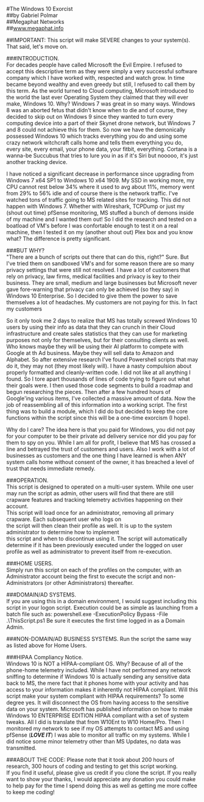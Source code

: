 #The Windows 10 Exorcist                                    
##by Gabriel Polmar                                      
##Megaphat Networks                                      
##www.megaphat.info                                      

##IMPORTANT: This script will make SEVERE changes to your system(s).  That said, let's move on.

###INTRODUCTION.  
For decades people have called Microsoft the Evil Empire.  I refused to accept this descriptive
term as they were simply a very successful software company which I have worked with, respected and watch 
grow.  In time became beyond wealthy and even greedy but still, I refused to call them by this term.  As the
world turned to Cloud computing, Microsoft introduced to the world the last ever Operating System they claimed
that they will ever make, Windows 10.  Why?  Windows 7 was great in so many ways.  Windows 8 was an aborted
fetus that didn't know when to die and of course, they decided to skip out on Windows 9 since they wanted 
to turn every computing device into a part of their Skynet drone network, but Windows 7 and 8 could not 
achieve this for them.  So now we have the demonically possessed Windows 10 which tracks everything you do and 
using some crazy network witchcraft calls home and tells them everything you do, every site, every email, your
phone data, your fitbit, everything.  Cortana is a wanna-be Succubus that tries to lure you in as if it's Siri but 
nooooo, it's just another tracking device.  

I have noticed a significant decrease in performance since upgrading from Windows 7 x64 SP1 to Windows 10 x64 1909.
My SSD in working more, my CPU cannot rest below 34% where it used to avg about 11%, memory went from 29% to 56% idle
and of course there is the network traffic.  I've watched tons of traffic going to MS related sites for tracking.
This did not happen with Windows 7.  Whether with Wireshark, TCPDump or just my (shout out time) pfSense monitoring, 
MS stuffed a bunch of demons inside of my machine and I wanted them out!  So I did the research and tested on a boatload
of VM's before I was confortable enough to test it on a real machine, then I tested it on my (another shout out) Plex box
and you know what?  The difference is pretty significant.  

###BUT WHY?  
"There are a bunch of scripts out there that can do this, right?"  Sure.  But I've tried them on sandboxed VM's
and for some reason there are so many privacy settings that were still not resolved.  I have a lot of customers that rely 
on privacy, law firms, medical facilities and privacy is key to their business.  They are small, medium and large businesses 
but Microsoft never gave fore-warning that privacy can only be achieved (so they say) in Windows 10 Enterprise.  So I decided
to give them the power to save themselves a lot of headaches.  My customers are not paying for this.  In fact my customers

So it only took me 2 days to realize that MS has totally screwed Windows 10 users by using their info as data that they
can crunch in their Cloud infrastructure and create sales statistics that they can use for marketing purposes not only 
for themselves, but for their consulting clients as well.  Who knows maybe they will be using their AI platform to compete
with Google at th Ad business.  Maybe they will sell data to Amazon and Alphabet.  So after extensive research I've found 
Powershell scripts that may do it, they may not (they most likely will).  I have a nasty compulsion about properly
formatted and cleanly-written code.  I did not like at all anything I found.  So I tore apart thousands of lines of code 
trying to figure out what their goals were.  I then used those code segments to build a roadmap and begun researching the 
pieces.  Then after a few hundred hours of Google'ing various items, I've collected a massive amount of data.  Now the job 
of reassembling all of this information into a working script.  The first thing was to build a module, which I did do but decided
to keep the core functions within the script since this will be a one-time exorcism (I hope).   

Why do I care?  The idea here is that you paid for Windows, you did not pay for your computer to be their 
private ad delivery service nor did you pay for them to spy on you.  While I am all for profit, I believe that MS has
crossed a line and betrayed the trust of customers and users.  Also I work with a lot of businesses as customers and 
the one thing I have learned is when ANY system calls home without consent of the owner, it has breached a level of 
trust that needs immediate remedy.  

###OPERATION.  
This script is designed to operated on a multi-user system.  While one user may run the script as admin, 
other users will find that there are still crapware features and tracking telemetry activities happening on their account.       
This script will load once for an administrator, removing all primary crapware.  Each subsequent user who logs on       
the script will then clean their profile as well.  It is up to the system administrator to determine how to implement   
this script and when to discontinue using it. The script will automatically determine if it has been previously executed 
under the logged on user profile as well as administrator to prevent itself from re-execution.

###HOME USERS.  
Simply run this script on each  of the profiles on the computer, with an Administrator account being the 
first to execute the script and non-Administrators (or other Administrators) thereafter.  

###DOMAIN/AD SYSTEMS.  
If you are using this in a domain environment, I would suggest including this script in your logon script.
Execution could be as simple as launching from a batch file such as: powershell.exe -ExecutionPolicy Bypass -File .\ThisScript.ps1
Be sure it executes the first time logged in as a Domain Admin.

###NON-DOMAIN/AD BUSINESS SYSTEMS.
Run the script the same way as listed above for Home Users.

###HIPAA Compliancy Notice.  
Windows 10 is NOT a HIPAA-compliant OS.  Why?  Because of all of the phone-home telemetry included.
While I have not performed any network sniffing to determine if Windows 10 is actually sending any sensitive data back to MS, 
the mere fact that it phones home with your activity and has access to your information makes it inherently not HIPAA compliant.
Will this script make your system compliant with HIPAA requirements?  To some degree yes.  It will disconnect the OS from having 
access to the sensitive data on your system.  Microsoft has published information on how to make Windows 10 ENTERPRISE EDITION
HIPAA compliant with a set of system tweaks.  All I did is translate that from W10Ent to W10 Home/Pro.  Then I monitored my network 
to see if my OS attempts to contact MS and using pfSense (***LOVE IT***) I was able to monitor all traffic on my systems.  While I
did notice some minor telemetry other than MS Updates, no data was transmitted.


###ABOUT THE CODE: 
Please note that it took about 200 hours of research, 300 hours of coding and testing to get this script working.   
If you find it useful, please give us credit if you clone the script.  If you really want to show your thanks, I would appreciate 
any donation you could make to help pay for the time I spend doing this as well as getting me more coffee to keep me coding!    
